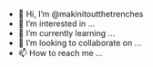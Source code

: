 - 👋 Hi, I’m @makinitoutthetrenches
- 👀 I’m interested in ...
- 🌱 I’m currently learning ...
- 💞️ I’m looking to collaborate on ...
- 📫 How to reach me ...

<!---
makinitoutthetrenches/makinitoutthetrenches is a ✨ special ✨ repository because its `README.md` (this file) appears on your GitHub profile.
You can click the Preview link to take a look at your changes.
--->
